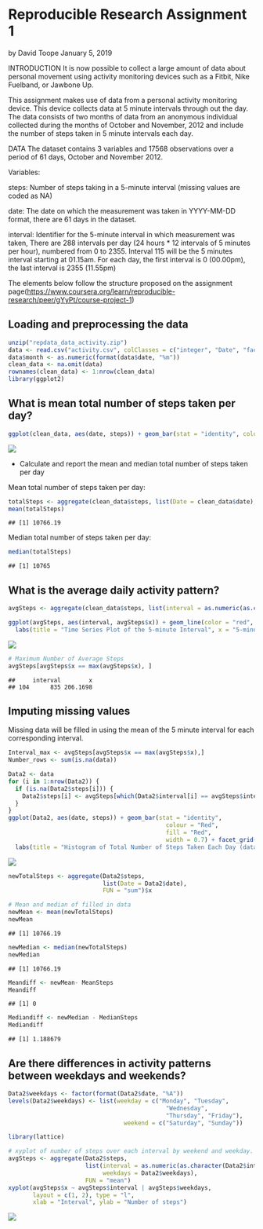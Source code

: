 # Reproducible Research Assignment 1
by David Toope
January 5, 2019

INTRODUCTION 
It is now possible to collect a large amount of data about personal movement using activity monitoring devices such as a Fitbit, Nike Fuelband, or Jawbone Up.

This assignment makes use of data from a personal activity monitoring device. This device collects data at 5 minute intervals through out the day. The data consists of two months of data from an anonymous individual collected during the months of October and November, 2012 and include the number of steps taken in 5 minute intervals each day.

DATA
The dataset contains 3 variables and 17568 observations over a period of 61 days, October and November 2012.

Variables:

steps: Number of steps taking in a 5-minute interval (missing values are coded as NA)

date: The date on which the measurement was taken in YYYY-MM-DD format, there are 61 days in the dataset.

interval: Identifier for the 5-minute interval in which measurement was taken, There are 288 intervals per day (24 hours * 12 intervals of 5 minutes per hour), numbered from 0 to 2355. Interval 115 will be the 5 minutes interval starting at 01.15am. For each day, the first interval is 0 (00.00pm), the last interval is 2355 (11.55pm)

The elements below follow the structure proposed on the assignment page(https://www.coursera.org/learn/reproducible-research/peer/gYyPt/course-project-1)


## Loading and preprocessing the data


```r
unzip("repdata_data_activity.zip")
data <- read.csv("activity.csv", colClasses = c("integer", "Date", "factor"))
data$month <- as.numeric(format(data$date, "%m"))
clean_data <- na.omit(data)
rownames(clean_data) <- 1:nrow(clean_data)
library(ggplot2)
```



## What is mean total number of steps taken per day?

```r
ggplot(clean_data, aes(date, steps)) + geom_bar(stat = "identity", colour = "steelblue", fill = "steelblue", width = 0.7) + facet_grid(. ~ month, scales = "free") + labs(title = "Histogram of Total Number of Steps Taken Each Day", x = "Date", y = "Total number of steps")
```

![](figure/unnamed-chunk-2-1.png)<!-- -->

* Calculate and report the mean and median total number of steps taken per day

Mean total number of steps taken per day:

```r
totalSteps <- aggregate(clean_data$steps, list(Date = clean_data$date), FUN = "sum")$x
mean(totalSteps)
```

```
## [1] 10766.19
```
Median total number of steps taken per day:

```r
median(totalSteps)
```

```
## [1] 10765
```

## What is the average daily activity pattern?


```r
avgSteps <- aggregate(clean_data$steps, list(interval = as.numeric(as.character(clean_data$interval))), FUN = "mean")

ggplot(avgSteps, aes(interval, avgSteps$x)) + geom_line(color = "red", size = 0.8) + 
  labs(title = "Time Series Plot of the 5-minute Interval", x = "5-minute intervals", y = "Average Number of Steps Taken")
```

![](figure/unnamed-chunk-3-1.png)<!-- -->

```r
# Maximum Number of Average Steps
avgSteps[avgSteps$x == max(avgSteps$x), ]
```

```
##     interval        x
## 104      835 206.1698
```


## Imputing missing values

Missing data will be filled in using the mean of the 5 minute interval for each corresponding interval. 


```r
Interval_max <- avgSteps[avgSteps$x == max(avgSteps$x),]
Number_rows <- sum(is.na(data))

Data2 <- data
for (i in 1:nrow(Data2)) {
  if (is.na(Data2$steps[i])) {
    Data2$steps[i] <- avgSteps[which(Data2$interval[i] == avgSteps$interval), ]$x
  }
}
ggplot(Data2, aes(date, steps)) + geom_bar(stat = "identity",
                                             colour = "Red",
                                             fill = "Red",
                                             width = 0.7) + facet_grid(. ~ month, scales = "free") + 
  labs(title = "Histogram of Total Number of Steps Taken Each Day (data fill-in)", x = "Date", y = "Total number of steps")
```

![](figure/unnamed-chunk-4-1.png)<!-- -->

```r
newTotalSteps <- aggregate(Data2$steps, 
                           list(Date = Data2$date), 
                           FUN = "sum")$x

# Mean and median of filled in data 
newMean <- mean(newTotalSteps)
newMean
```

```
## [1] 10766.19
```

```r
newMedian <- median(newTotalSteps)
newMedian
```

```
## [1] 10766.19
```

```r
Meandiff <- newMean- MeanSteps
Meandiff
```

```
## [1] 0
```

```r
Mediandiff <- newMedian - MedianSteps
Mediandiff
```

```
## [1] 1.188679
```


## Are there differences in activity patterns between weekdays and weekends?


```r
Data2$weekdays <- factor(format(Data2$date, "%A"))
levels(Data2$weekdays) <- list(weekday = c("Monday", "Tuesday",
                                             "Wednesday", 
                                             "Thursday", "Friday"),
                                 weekend = c("Saturday", "Sunday"))

library(lattice)

# xyplot of number of steps over each interval by weekend and weekday. 
avgSteps <- aggregate(Data2$steps, 
                      list(interval = as.numeric(as.character(Data2$interval)), 
                           weekdays = Data2$weekdays),
                      FUN = "mean")
xyplot(avgSteps$x ~ avgSteps$interval | avgSteps$weekdays, 
       layout = c(1, 2), type = "l", 
       xlab = "Interval", ylab = "Number of steps")
```

![](figure/unnamed-chunk-5-1.png)<!-- -->

